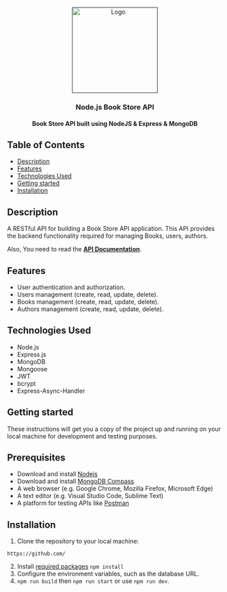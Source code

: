 <!-- PROJECT LOGO -->
<br />
<p align="center">
  <a href="">
    <img src="https://cdn-icons-png.flaticon.com/512/6213/6213702.png" alt="Logo" width="200" height="200">
  </a>

  <h3 align="center">Node.js Book Store API</h3>
</p>

<h4 align="center">Book Store API built using NodeJS & Express & MongoDB</h4>

## Table of Contents

- [Description](#description)
- [Features](#features)
- [Technologies Used](#technologies-used)
- [Getting started](#getting-started)
- [Installation](#installation)

## Description

A RESTful API for building a Book Store API application. This API provides the backend functionality required for managing Books, users, authors.

Also, You need to read the [**API Documentation**](https://github.com/MuhammedMagdyy/Todo-List-API/blob/main/Documentation.md).

## Features

- User authentication and authorization.
- Users management (create, read, update, delete).
- Books management (create, read, update, delete).
- Authors management (create, read, update, delete).

## Technologies Used

- Node.js
- Express.js
- MongoDB
- Mongoose
- JWT
- bcrypt
- Express-Async-Handler

## Getting started

These instructions will get you a copy of the project up and running on your local machine for development and testing purposes.

## Prerequisites

- Download and install [Nodejs](https://nodejs.org/en)
- Download and install [MongoDB Compass](https://www.mongodb.com/products/tools/compass)
- A web browser (e.g. Google Chrome, Mozilla Firefox, Microsoft Edge)
- A text editor (e.g. Visual Studio Code, Sublime Text)
- A platform for testing APIs like [Postman](https://www.postman.com/downloads/)

## Installation

1. Clone the repository to your local machine:

```HTTPS
https://github.com/
```

2. Install [required packages](https://github.com/MuhammedMagdyy/Todo-List-API/blob/main/package.json) `npm install`
3. Configure the environment variables, such as the database URL.
4. `npm run build` then `npm run start` or use `npm run dev`.
